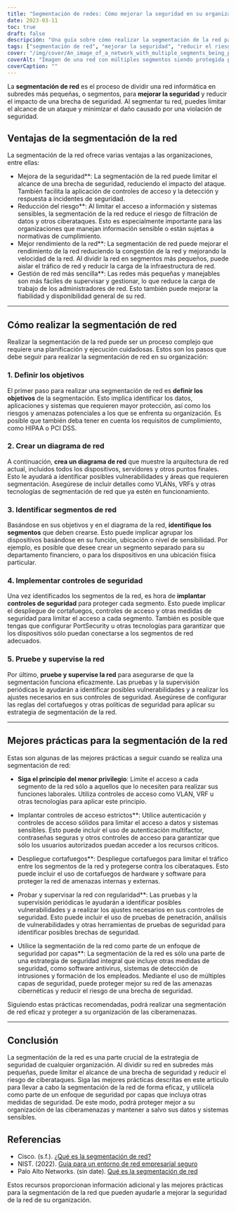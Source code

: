 ```yaml
---
title: "Segmentación de redes: Cómo mejorar la seguridad en su organización"
date: 2023-03-11
toc: true
draft: false
descripción: "Una guía sobre cómo realizar la segmentación de la red para mejorar la seguridad y reducir los riesgos en tu organización."
tags: ["segmentación de red", "mejorar la seguridad", "reducir el riesgo", "rendimiento de red", "gestión de red", "controles de seguridad", "cortafuegos", "controles de acceso", "mínimo privilegio", "autenticación", "pruebas", "monitorización", "ciberamenazas", "violación de datos", "arquitectura de red", "seguridad integral", "seguridad por capas", "vulnerabilidades", "ciberataques", "formación de empleados"].
cover: "/img/cover/An_image_of_a_network_with_multiple_segments_being_protected.png"
coverAlt: "Imagen de una red con múltiples segmentos siendo protegida por un cortafuegos y mecanismos de control de acceso, con un hacker ajeno a la red intentando entrar."
coverCaption: ""
---
```


La **segmentación de red** es el proceso de dividir una red informática en subredes más pequeñas, o segmentos, para **mejorar la seguridad** y reducir el impacto de una brecha de seguridad. Al segmentar tu red, puedes limitar el alcance de un ataque y minimizar el daño causado por una violación de seguridad.

## Ventajas de la segmentación de la red

La segmentación de la red ofrece varias ventajas a las organizaciones, entre ellas:

- Mejora de la seguridad**: La segmentación de la red puede limitar el alcance de una brecha de seguridad, reduciendo el impacto del ataque. También facilita la aplicación de controles de acceso y la detección y respuesta a incidentes de seguridad.
- Reducción del riesgo**: Al limitar el acceso a información y sistemas sensibles, la segmentación de la red reduce el riesgo de filtración de datos y otros ciberataques. Esto es especialmente importante para las organizaciones que manejan información sensible o están sujetas a normativas de cumplimiento.
- Mejor rendimiento de la red**: La segmentación de red puede mejorar el rendimiento de la red reduciendo la congestión de la red y mejorando la velocidad de la red. Al dividir la red en segmentos más pequeños, puede aislar el tráfico de red y reducir la carga de la infraestructura de red.
- Gestión de red más sencilla**: Las redes más pequeñas y manejables son más fáciles de supervisar y gestionar, lo que reduce la carga de trabajo de los administradores de red. Esto también puede mejorar la fiabilidad y disponibilidad general de su red.

____

## Cómo realizar la segmentación de red

Realizar la segmentación de la red puede ser un proceso complejo que requiere una planificación y ejecución cuidadosas. Estos son los pasos que debe seguir para realizar la segmentación de red en su organización:

### 1. Definir los objetivos

El primer paso para realizar una segmentación de red es **definir los objetivos** de la segmentación. Esto implica identificar los datos, aplicaciones y sistemas que requieren mayor protección, así como los riesgos y amenazas potenciales a los que se enfrenta su organización. Es posible que también deba tener en cuenta los requisitos de cumplimiento, como HIPAA o PCI DSS.

### 2. Crear un diagrama de red

A continuación, **crea un diagrama de red** que muestre la arquitectura de red actual, incluidos todos los dispositivos, servidores y otros puntos finales. Esto le ayudará a identificar posibles vulnerabilidades y áreas que requieren segmentación. Asegúrese de incluir detalles como VLANs, VRFs y otras tecnologías de segmentación de red que ya estén en funcionamiento.

### 3. Identificar segmentos de red

Basándose en sus objetivos y en el diagrama de la red, **identifique los segmentos** que deben crearse. Esto puede implicar agrupar los dispositivos basándose en su función, ubicación o nivel de sensibilidad. Por ejemplo, es posible que desee crear un segmento separado para su departamento financiero, o para los dispositivos en una ubicación física particular.

### 4. Implementar controles de seguridad

Una vez identificados los segmentos de la red, es hora de **implantar controles de seguridad** para proteger cada segmento. Esto puede implicar el despliegue de cortafuegos, controles de acceso y otras medidas de seguridad para limitar el acceso a cada segmento. También es posible que tengas que configurar PortSecurity u otras tecnologías para garantizar que los dispositivos sólo puedan conectarse a los segmentos de red adecuados.

### 5. Pruebe y supervise la red

Por último, **pruebe y supervise la red** para asegurarse de que la segmentación funciona eficazmente. Las pruebas y la supervisión periódicas le ayudarán a identificar posibles vulnerabilidades y a realizar los ajustes necesarios en sus controles de seguridad. Asegúrese de configurar las reglas del cortafuegos y otras políticas de seguridad para aplicar su estrategia de segmentación de la red.

____

## Mejores prácticas para la segmentación de la red

Estas son algunas de las mejores prácticas a seguir cuando se realiza una segmentación de red:

- **Siga el principio del menor privilegio**: Limite el acceso a cada segmento de la red sólo a aquellos que lo necesiten para realizar sus funciones laborales. Utiliza controles de acceso como VLAN, VRF u otras tecnologías para aplicar este principio.

- Implantar controles de acceso estrictos**: Utilice autenticación y controles de acceso sólidos para limitar el acceso a datos y sistemas sensibles. Esto puede incluir el uso de autenticación multifactor, contraseñas seguras y otros controles de acceso para garantizar que sólo los usuarios autorizados puedan acceder a los recursos críticos.

- Despliegue cortafuegos**: Despliegue cortafuegos para limitar el tráfico entre los segmentos de la red y protegerse contra los ciberataques. Esto puede incluir el uso de cortafuegos de hardware y software para proteger la red de amenazas internas y externas.

- Probar y supervisar la red con regularidad**: Las pruebas y la supervisión periódicas le ayudarán a identificar posibles vulnerabilidades y a realizar los ajustes necesarios en sus controles de seguridad. Esto puede incluir el uso de pruebas de penetración, análisis de vulnerabilidades y otras herramientas de pruebas de seguridad para identificar posibles brechas de seguridad.

- Utilice la segmentación de la red como parte de un enfoque de seguridad por capas**: La segmentación de la red es sólo una parte de una estrategia de seguridad integral que incluye otras medidas de seguridad, como software antivirus, sistemas de detección de intrusiones y formación de los empleados. Mediante el uso de múltiples capas de seguridad, puede proteger mejor su red de las amenazas cibernéticas y reducir el riesgo de una brecha de seguridad.

Siguiendo estas prácticas recomendadas, podrá realizar una segmentación de red eficaz y proteger a su organización de las ciberamenazas.

____

## Conclusión

La segmentación de la red es una parte crucial de la estrategia de seguridad de cualquier organización. Al dividir su red en subredes más pequeñas, puede limitar el alcance de una brecha de seguridad y reducir el riesgo de ciberataques. Siga las mejores prácticas descritas en este artículo para llevar a cabo la segmentación de la red de forma eficaz, y utilícela como parte de un enfoque de seguridad por capas que incluya otras medidas de seguridad. De este modo, podrá proteger mejor a su organización de las ciberamenazas y mantener a salvo sus datos y sistemas sensibles.

## Referencias

- Cisco. (s.f.). [¿Qué es la segmentación de red?](https://www.cisco.com/c/en/us/products/security/what-is-network-segmentation.html)
- NIST. (2022). [Guía para un entorno de red empresarial seguro](https://nvlpubs.nist.gov/nistpubs/SpecialPublications/NIST.SP.800-215.pdf)
- Palo Alto Networks. (sin date). [Qué es la segmentación de red](https://www.paloaltonetworks.com/cyberpedia/what-is-network-segmentation)

Estos recursos proporcionan información adicional y las mejores prácticas para la segmentación de la red que pueden ayudarle a mejorar la seguridad de la red de su organización.
